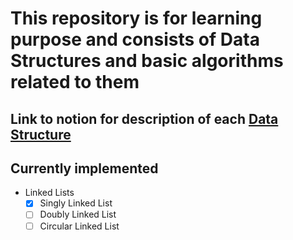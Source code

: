 # This repository is for learning purpose and consists of Data Structures and basic algorithms related to them

## Link to notion for description of each [Data Structure](https://www.notion.so/Data-Structures-102c4e6a952180c38dc2c30cd5bbebe2)

## Currently implemented
- Linked Lists
  - [x] Singly Linked List
  - [ ] Doubly Linked List
  - [ ] Circular Linked List
